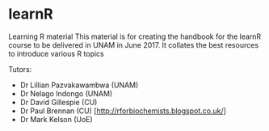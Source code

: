 # learnR
Learning R material
This material is for creating the handbook for the learnR course to be delivered in UNAM in June 2017. It collates the best resources to introduce various R topics

Tutors: 
* Dr Lillian Pazvakawambwa (UNAM)
* Dr Nelago Indongo (UNAM)
* Dr David Gillespie (CU)
* Dr Paul Brennan (CU) [http://rforbiochemists.blogspot.co.uk/]
* Dr Mark Kelson (UoE)
